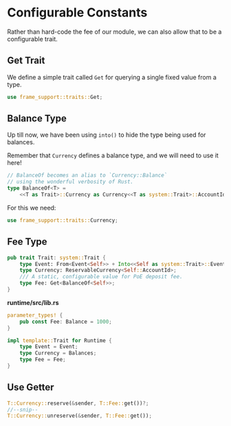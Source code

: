 # Configurable Constants

Rather than hard-code the fee of our module, we can also allow that to be a configurable trait.

## Get Trait

We define a simple trait called `Get` for querying a single fixed value from a type.

```rust
use frame_support::traits::Get;
```

## Balance Type

Up till now, we have been using `into()` to hide the type being used for balances.

Remember that `Currency` defines a balance type, and we will need to use it here!

```rust
// BalanceOf becomes an alias to `Currency::Balance`
// using the wonderful verbosity of Rust.
type BalanceOf<T> =
	<<T as Trait>::Currency as Currency<<T as system::Trait>::AccountId>>::Balance;
```

For this we need:

```rust
use frame_support::traits::Currency;
```

<!-- slide:break -->

## Fee Type

```rust
pub trait Trait: system::Trait {
	type Event: From<Event<Self>> + Into<<Self as system::Trait>::Event>;
	type Currency: ReservableCurrency<Self::AccountId>;
	/// A static, configurable value for PoE deposit fee.
	type Fee: Get<BalanceOf<Self>>;
}
```

**runtime/src/lib.rs**

```rust
parameter_types! {
	pub const Fee: Balance = 1000;
}

impl template::Trait for Runtime {
	type Event = Event;
	type Currency = Balances;
	type Fee = Fee;
}
```

## Use Getter

```rust
T::Currency::reserve(&sender, T::Fee::get())?;
//--snip--
T::Currency::unreserve(&sender, T::Fee::get());
```
